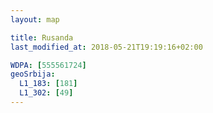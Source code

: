 ```yaml
---
layout: map

title: Rusanda
last_modified_at: 2018-05-21T19:19:16+02:00

WDPA: [555561724]
geoSrbija:
  L1_183: [181]
  L1_302: [49]
---
```

